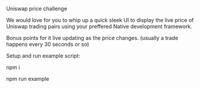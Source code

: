 Uniswap price challenge

We would love for you to whip up a quick sleek UI to display the live price of Uniswap trading pairs using your preffered Native development framework.

Bonus points for it live updating as the price changes. (usually a trade happens every 30 seconds or so)

Setup and run example script:

npm i

npm run example
